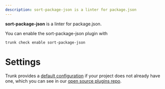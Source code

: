 ```yaml
---
description: sort-package-json is a linter for package.json
---
```


**sort-package-json** is a linter for package.json.

You can enable the sort-package-json plugin with

```shell
trunk check enable sort-package-json
```

# Settings


Trunk provides a [default configuration](https://github.com/trunk-io/plugins/tree/main/linters/sort-package-json) if your project does not already have one,
which you can see in our [open source plugins repo](https://github.com/trunk-io/plugins/tree/main).
